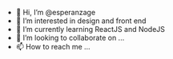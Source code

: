 - 👋 Hi, I’m @esperanzage
- 👀 I’m interested in design and front end
- 🌱 I’m currently learning ReactJS and NodeJS
- 💞️ I’m looking to collaborate on ...
- 📫 How to reach me ...

